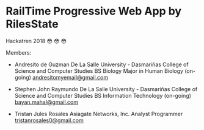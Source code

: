 # RailTime Progressive Web App by RilesState
Hackatren 2018 :flushed: :flushed: :flushed:

Members:

* Andresito de Guzman
    De La Salle University - Dasmariñas
    College of Science and Computer Studies
    BS Biology Major in Human Biology (on-going)
    andresitomyemail@gmail.com

* Stephen John Raymundo
    De La Salle University - Dasmariñas
    College of Science and Computer Studies
    BS Information Technology (on-going)
    bayan.mahal@gmail.com

* Tristan Jules Rosales
    Asiagate Networks, Inc.
    Analyst Programmer
    tristanrosales0@gmail.com

